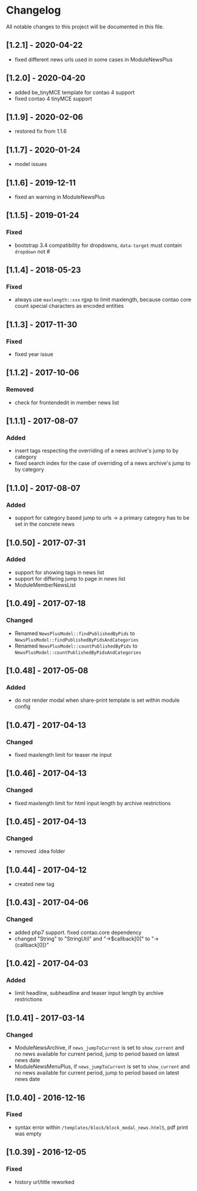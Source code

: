 # Changelog
All notable changes to this project will be documented in this file.

## [1.2.1] - 2020-04-22
- fixed different news urls used in some cases in ModuleNewsPlus

## [1.2.0] - 2020-04-20
- added be_tinyMCE template for contao 4 support
- fixed contao 4 tinyMCE support

## [1.1.9] - 2020-02-06
- restored fix from 1.1.6

## [1.1.7] - 2020-01-24
- model issues

## [1.1.6] - 2019-12-11
- fixed an warning in ModuleNewsPlus

## [1.1.5] - 2019-01-24

### Fixed
- bootstrap 3.4 compatibility for dropdowns,  `data-target` must contain `dropdown` not #

## [1.1.4] - 2018-05-23

### Fixed
- always use `maxlength::xxx` rgxp to limit maxlength, because contao core count special characters as encoded entities

## [1.1.3] - 2017-11-30

### Fixed
- fixed year issue

## [1.1.2] - 2017-10-06

### Removed
- check for frontendedit in member news list

## [1.1.1] - 2017-08-07

### Added
- insert tags respecting the overriding of a news archive's jump to by category
- fixed search index for the case of overriding of a news archive's jump to by category

## [1.1.0] - 2017-08-07

### Added
- support for category based jump to urls -> a primary category has to be set in the concrete news

## [1.0.50] - 2017-07-31

### Added
- support for showing tags in news list
- support for differing jump to page in news list
- ModuleMemberNewsList

## [1.0.49] - 2017-07-18

### Changed
- Renamed `NewsPlusModel::findPublishedByPids` to `NewsPlusModel::findPublishedByPidsAndCategories`
- Renamed `NewsPlusModel::countPublishedByPids` to `NewsPlusModel::countPublishedByPidsAndCategories`

## [1.0.48] - 2017-05-08

### Added
- do not render modal when share-print template is set within module config

## [1.0.47] - 2017-04-13

### Changed

- fixed maxlength limit for teaser rte input

## [1.0.46] - 2017-04-13

### Changed

- fixed maxlength limit for html input length by archive restrictions

## [1.0.45] - 2017-04-13

### Changed

- removed .idea folder

## [1.0.44] - 2017-04-12
- created new tag

## [1.0.43] - 2017-04-06

### Changed
- added php7 support. fixed contao.core dependency
- changed "String" to "StringUtil" and "->$callback[0]" to "->{callback[0]}"

## [1.0.42] - 2017-04-03

### Added
- limit headline, subheadline and teaser input length by archive restrictions

## [1.0.41] - 2017-03-14

### Changed
- ModuleNewsArchive, if `news_jumpToCurrent` is set to `show_current` and no news available for current period, jump to period based on latest news date
- ModuleNewsMenuPlus, if `news_jumpToCurrent` is set to `show_current` and no news available for current period, jump to period based on latest news date

## [1.0.40] - 2016-12-16

### Fixed
- syntax error within `/templates/block/block_modal_news.html5`, pdf print was empty

## [1.0.39] - 2016-12-05

### Fixed
- history url/title reworked
